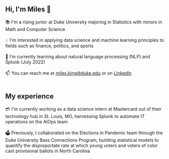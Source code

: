 ## Hi, I'm Miles 👋

📚 I'm a rising junior at Duke University majoring in Statistics with minors in Math and Computer Science
<br><br>
💡 I'm interested in applying data science and machine learning principles to fields such as finance, politics, and sports
<br><br>
🌱 I’m currently learning about natural language processing (NLP) and Splunk (July 2022)
<br><br>
📫 You can reach me at miles.king@duke.edu or on <a href="https://www.linkedin.com/in/milesfking" target="_blank">LinkedIn</a>
<br><br>

## My experience

💳 I'm currently working as a data science intern at Mastercard out of their technology hub in St. Louis, MO, harnessing Splunk to automate IT operations on the AIOps team
<br><br>
🗳 Previously, I collaborated on the Elections in Pandemic team through the Duke University Bass Connections Program, building statistical models to quantify the disproportate rate at which young voters and voters of color cast provisional ballots in North Carolina

